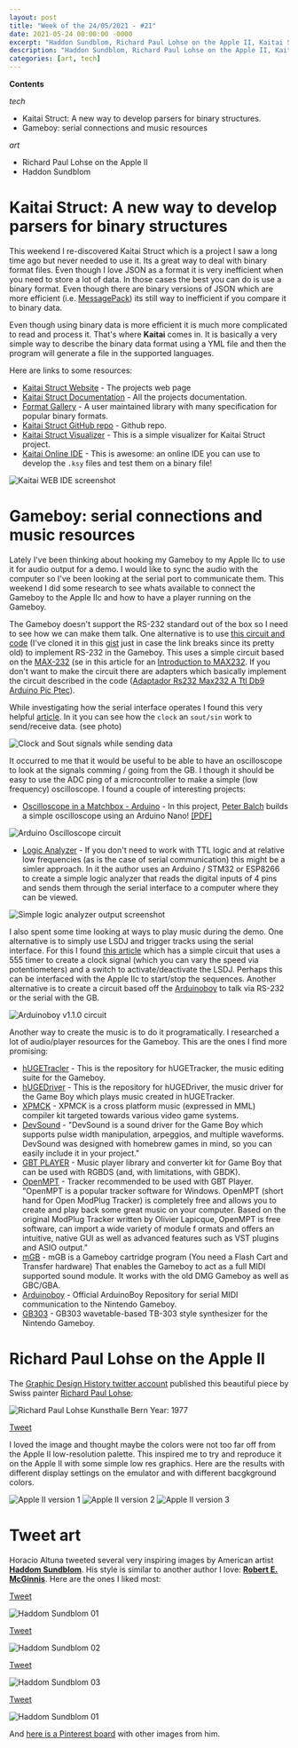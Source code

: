 ```yaml
---
layout: post
title: "Week of the 24/05/2021 - #21"
date: 2021-05-24 00:00:00 -0000
excerpt: "Haddon Sundblom, Richard Paul Lohse on the Apple II, Kaitai Struct: parsers for binary structure, Gameboy: serial connections and music resources"
description: "Haddon Sundblom, Richard Paul Lohse on the Apple II, Kaitai Struct: parsers for binary structure, Gameboy: serial connections and music resources"
categories: [art, tech]
---
```


**Contents**

*tech*

- Kaitai Struct: A new way to develop parsers for binary structures.
- Gameboy: serial connections and music resources

*art*

- Richard Paul Lohse on the Apple II
- Haddon Sundblom

# Kaitai Struct: A new way to develop parsers for binary structures

This weekend I re-discovered Kaitai Struct which is a project I saw a long time ago but never needed to use it. Its a great way to deal with binary format files. Even though I love JSON as a format it is very inefficient when you need to store a lot of data. In those cases the best you can do is use a binary format. Even though there are binary versions of JSON which are more efficient (i.e. [MessagePack](https://msgpack.org/)) its still way to inefficient if you compare it to binary data.

Even though using binary data is more efficient it is much more complicated to read and process it. That's where **Kaitai** comes in. It is basically a very simple way to describe the binary data format using a YML file and then the program will generate a file in the supported languages.

Here are links to some resources:

- [Kaitai Struct Website](http://kaitai.io/) - The projects web page
- [Kaitai Struct Documentation](https://doc.kaitai.io/) - All the projects documentation.
- [Format Gallery](http://formats.kaitai.io/) - A user maintained library with many specification for popular binary formats.
- [Kaitai Struct GitHub repo](https://github.com/kaitai-io/kaitai_struct) - Github repo.
- [Kaitai Struct Visualizer](https://github.com/kaitai-io/kaitai_struct_visualizer/) - This is a simple visualizer for Kaitai Struct project.
- [Kaitai Online IDE](https://ide.kaitai.io/#) - This is awesome: an online IDE you can use to develop the `.ksy` files and test them on a binary file!

![Kaitai WEB IDE screenshot](/assets/imgs/2021-05-24/kaitai-web-ide.png)


# Gameboy: serial connections and music resources

Lately I've been thinking about hooking my Gameboy to my Apple IIc to use it for audio output for a demo. I would like to sync the audio with the computer so I've been looking at the serial port to communicate them. This weekend I did some research to see whats available to connect the Gameboy to the Apple IIc and how to have a player running on the Gameboy.

The Gameboy doesn't support the RS-232 standard out of the box so I need to see how we can make them talk. One alternative is to use [this circuit and code](https://fruttenboel.verhoeven272.nl/Gameboy/GBrs232.html) (I've cloned it in this [gist](https://gist.github.com/cesarmiquel/e3c9217b91161af91f79fda91c46b028) just in case the link breaks since its pretty old) to implement RS-232 in the Gameboy. This uses a simple circuit based on the [MAX-232](https://en.wikipedia.org/wiki/MAX232) (se in this article for an [Introduction to MAX232](https://www.theengineeringprojects.com/2017/07/introduction-to-max232.html). If you don't want to make the circuit there are adapters which basically implement the circuit described in the code ([Adaptador Rs232 Max232 A Ttl Db9 Arduino Pic Ptec](https://articulo.mercadolibre.com.ar/MLA-614313498-adaptador-rs232-max232-a-ttl-db9-arduino-pic-ptec-_JM)).

While investigating how the serial interface operates I found this very helpful [article](https://dhole.github.io/post/gameboy_serial_1/). In it you can see how the `clock` an `sout/sin` work to send/receive data. (see photo)

![Clock and Sout signals while sending data](/assets/imgs/2021-05-24/gb-serial.jpg)

It occurred to me that it would be useful to be able to have an oscilloscope to look at the signals comming / going from the GB. I though it should be easy to use the ADC ping of a microcontroller to make a simple (low frequency) oscilloscope. I found a couple of interesting projects:

- [Oscilloscope in a Matchbox - Arduino](https://www.instructables.com/Oscilloscope-in-a-Matchbox-Arduino/) - In this project, [Peter Balch](https://www.instructables.com/member/Peter+Balch/) builds a simple oscilloscope using an Arduino Nano! [[PDF]](/assets/files/2021-05-24/Oscilloscope-in-a-Matchbox-Arduino.pdf)

![Arduino Oscilloscope circuit](/assets/imgs/2021-05-24/arduino-oscilloscope-1.png)

- [Logic Analyzer](https://github.com/aster94/logic-analyzer) - If you don't need to work with TTL logic and at relative low frequencies (as is the case of serial communication) this might be a simler approach. In it the author uses an Arduino / STM32 or ESP8266 to create a simple logic analyzer that reads the digital inputs of 4 pins and sends them through the serial interface to a computer where they can be viewed.


![Simple logic analyzer output screenshot](/assets/imgs/2021-05-24/logic-analyzer.jpeg)

I also spent some time looking at ways to play music during the demo. One alternative is to simply use LSDJ and trigger tracks using the serial interface. For this I found [this article](http://preromanbritain.com/gwem/lsdj_pitch/index.html) which has a simple circuit that uses a 555 timer to create a clock signal (which you can vary the speed via potentiometers) and a switch to activate/deactivate the LSDJ. Perhaps this can be interfaced with the Apple IIc to start/stop the sequences. Another alternative is to create a circuit based off the [Arduinoboy](https://github.com/trash80/arduinoboy) to talk via RS-232 or the serial with the GB.

![Arduinoboy v1.1.0 circuit](/assets/imgs/2021-05-24/arduinoboy-v1.1.0.png)

Another way to create the music is to do it programatically. I researched a lot of audio/player resources for the Gameboy. This are the ones I find more promising:

- [hUGETracler](https://github.com/SuperDisk/hUGETracker) - This is the repository for hUGETracker, the music editing suite for the Gameboy.
- [hUGEDriver](https://github.com/SuperDisk/hUGEDriver) - This is the repository for hUGEDriver, the music driver for the Game Boy which plays music created in hUGETracker.
- [XPMCK](https://github.com/bazzinotti/XPMCK) - XPMCK is a cross platform music (expressed in MML) compiler kit targeted towards various video game systems.
- [DevSound](https://github.com/DevEd2/DevSound) - "DevSound is a sound driver for the Game Boy which supports pulse width manipulation, arpeggios, and multiple waveforms. DevSound was designed with homebrew games in mind, so you can easily include it in your project."
- [GBT PLAYER](https://github.com/AntonioND/gbt-player) - Music player library and converter kit for Game Boy that can be used with RGBDS (and, with limitations, with GBDK).
- [OpenMPT](http://openmpt.org/) - Tracker recommended to be used with GBT Player. "OpenMPT is a popular tracker software for Windows. OpenMPT (short hand for Open ModPlug Tracker) is completely free and allows you to create and play back some great music on your computer. Based on the original ModPlug Tracker written by Olivier Lapicque, OpenMPT is free software, can import a wide variety of module f
ormats and offers an intuitive, native GUI as well as advanced features such as VST plugins and ASIO output."
- [mGB](https://github.com/trash80/mGB) - mGB is a Gameboy cartridge program (You need a Flash Cart and Transfer hardware) That enables the Gameboy to act as a full MIDI supported sound module. It works with the old DMG Gameboy as well as GBC/GBA.
- [Arduinoboy](https://github.com/trash80/arduinoboy) - Official ArduinoBoy Repository for serial MIDI communication to the Nintendo Gameboy.
- [GB303](https://github.com/furrtek/GB303) - GB303 wavetable-based TB-303 style synthesizer for the Nintendo Gameboy.

# Richard Paul Lohse on the Apple II

The [Graphic Design History twitter account](https://twitter.com/DesignReviewed) published this beautiful piece by Swiss painter [Richard Paul Lohse](https://en.wikipedia.org/wiki/Richard_Paul_Lohse):

![Richard Paul Lohse Kunsthalle Bern Year: 1977](/assets/imgs/2021-05-24/lohse.jpg)

[Tweet](https://twitter.com/DesignReviewed/status/1391848526762627075)

I loved the image and thought maybe the colors were not too far off from the Apple II low-resolution palette. This inspired me to try and reproduce it on the Apple II with some simple low res graphics. Here are the results with different display settings on the emulator and with different bacgkground colors.

![Apple II version 1](/assets/imgs/2021-05-24/richard-paul-lohse-1977-apple-2.png)
![Apple II version 2](/assets/imgs/2021-05-24/richard-paul-lohse-1977-apple-2-v2.png)
![Apple II version 3](/assets/imgs/2021-05-24/richard-paul-lohse-1977-apple-2-v3.png)



# Tweet art

Horacio Altuna tweeted several very inspiring images by American artist **[Haddom Sundblom](https://en.wikipedia.org/wiki/Haddon_Sundblom)**. His style is similar to another author I love: **[Robert E. McGinnis](https://www.flickr.com/photos/42080330@N03/sets/72157623002761081/)**. Here are the ones I liked most:


[Tweet](https://twitter.com/HoracioAltuna/status/1396333293944115200)

![Haddom Sundblom 01](/assets/imgs/2021-05-24/haddom-sundblom-01.jpg)


[Tweet](https://twitter.com/HoracioAltuna/status/1396333683456479233)

![Haddom Sundblom 02](/assets/imgs/2021-05-24/haddom-sundblom-02.jpg)

[Tweet](https://twitter.com/HoracioAltuna/status/1396333442871275522)

![Haddom Sundblom 03](/assets/imgs/2021-05-24/haddom-sundblom-03.jpg)

[Tweet](https://twitter.com/HoracioAltuna/status/1396333601193701377)

![Haddom Sundblom 01](/assets/imgs/2021-05-24/haddom-sundblom-04.jpg)

And [here is a Pinterest board](https://ar.pinterest.com/dhh1954/the-art-of-haddon-sundblom/) with other images from him.

